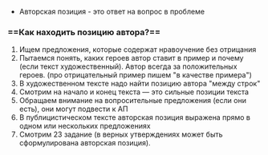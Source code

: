 - Авторская позиция - это ответ на вопрос в проблеме
### ==Как находить позицию автора?==
1. Ищем предложения, которые содержат нравоучение без отрицания
2. Пытаемся понять, каких героев автор ставит в пример и почему (если текст художественный). Автор всегда за положительных героев. (про отрицательный пример пишем "в качестве примера")
3. В художественном тексте надо найти позицию автора "между строк"
4. Смотрим на начало и конец текста — это сильные позиции текста
5. Обращаем внимание на вопросительные предложения (если они есть), они могут подвести к АП
6. В публицистическом тексте авторская позиция выражена прямо в одном или нескольких предложениях
7. Смотрим 23 задание (в верных утверждениях может быть сформулирована авторская позиция).

